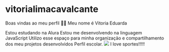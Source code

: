 # vitorialimacavalcante
Boas vindas ao meu perfil 💙💙
Meu nome é Vitoria Eduarda

Estou estudando na Alura
Estou me desenvolvendo na linguagem JavaScript
Utilizo esse espaço para minha organização e compartilhamento dos meu projetos desenvolvidos
Perfil escolar.
![](https://media1.tenor.com/m/3EQTI8e1gsgAAAAd/spike-andrea-drews.gif)
I love sportes!!!!!
